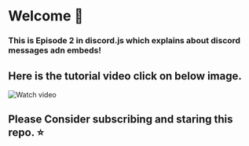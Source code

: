# Welcome 👋
### This is Episode 2 in discord.js which explains about discord messages adn embeds!

## Here is the tutorial video click on below image.

![Watch video](https://i.imgur.com/bXIf0Ju.png)

## Please Consider subscribing and staring this repo. ⭐
